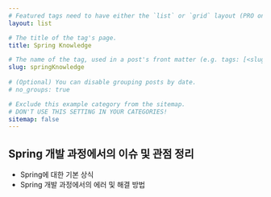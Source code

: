 ```yaml
---
# Featured tags need to have either the `list` or `grid` layout (PRO only).
layout: list

# The title of the tag's page.
title: Spring Knowledge

# The name of the tag, used in a post's front matter (e.g. tags: [<slug>]).
slug: springKnowledge
  
# (Optional) You can disable grouping posts by date.
# no_groups: true

# Exclude this example category from the sitemap.
# DON'T USE THIS SETTING IN YOUR CATEGORIES!
sitemap: false
---
```


## Spring 개발 과정에서의 이슈 및 관점 정리
- Spring에 대한 기본 상식
- Spring 개발 과정에서의 에러 및 해결 방법